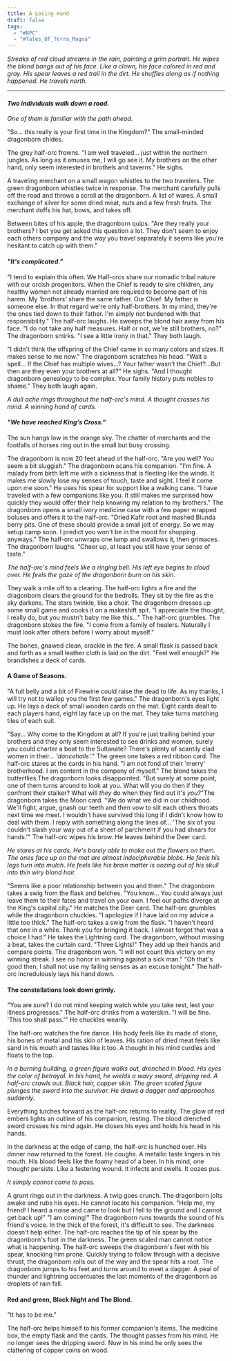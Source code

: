 ```yaml
---
title: A Losing Hand
draft: false
tags:
  - "#NPC"
  - "#Tales_Of_Terra_Magna"
---
```

*Streaks of red cloud streams in the rain, painting a grim portrait. He wipes the blond bangs out of his face. Like a clown, his face colored in red and gray. His spear leaves a red trail in the dirt. He shuffles along as if nothing happened. He travels north.*

---

#### *Two individuals walk down a road.*
*One of them is familiar with the path ahead.*

"So... this really is your first time in the Kingdom?" The small-minded dragonborn chides.

The grey half-orc frowns. "I am well traveled... just within the northern jungles. As long as it amuses me, I will go see it. My brothers on the other hand, only seem interested in brothels and taverns." He sighs. 

A traveling merchant on a small wagon whistles to the two travelers. The green dragonborn whistles twice in response. The merchant carefully pulls off the road and throws a scroll at the dragonborn. A list of wares. A small exchange of silver for some dried meat, nuts and a few fresh fruits. The merchant doffs his hat, bows, and takes off.

Between bites of his apple, the dragonborn quips. "Are they really your brothers? I bet you get asked this question a lot. They don't seem to enjoy each others company and the way you travel separately it seems like you're hesitant to catch up with them."

#### *"It's complicated."*
"I tend to explain this often. We Half-orcs share our nomadic tribal nature with our orcish progenitors. When the Chief is ready to sire children, any healthy women not already married are required to become part of his harem. My *'brothers'* share the same father. Our Chief. My father is someone else. In that regard we're only half-brothers. In my mind, they're the ones tied down to their father. I'm simply not burdened with that responsibility." The half-orc laughs. He sweeps the blond hair away from his face. "I do not take any half measures. Half or not, we're still brothers, no?"
The dragonborn smirks. "I see a little irony in that." They both laugh. 

"I didn't think the offspring of the Chief came in so many colors and sizes. It makes sense to me now." The dragonborn scratches his head. "Wait a spell... If the Chief has multiple wives...? Your father wasn't the Chief?...But then are they even your brothers at all?" He sighs. "And I thought dragonborn genealogy to be complex. Your family history puts nobles to shame." They both laugh again.

*A dull ache rings throughout the half-orc's mind. A thought crosses his mind. A winning hand of cards.*

#### *"We have reached King's Cross."*

The sun hangs low in the orange sky. The chatter of merchants and the footfalls of horses ring out in the small but busy crossing.

The dragonborn is now 20 feet ahead of the half-orc. "Are you well? You seem a bit sluggish." The dragonborn scans his companion. 
"I'm fine. A malady from birth left me with a sickness that is fleeting like the winds. It makes me slowly lose my senses of touch, taste and sight. I feel it come upon me soon." He uses his spear for support like a walking cane. "I have traveled with a few companions like you. It still makes me surprised how quickly they would offer their help knowing my relation to my brothers."
The dragonborn opens a small ivory medicine case with a few paper wrapped boluses and offers it to the half-orc. "Dried Kafir root and mashed Blunda berry pits. One of these should provide a small jolt of energy. So we may setup camp soon. I predict you won't be in the mood for shopping anyways." The half-orc unwraps one lump and swallows it, then grimaces. The dragonborn laughs. "Cheer up, at least you still have your sense of taste."

*The half-orc's mind feels like a ringing bell. His left eye begins to cloud over. He feels the gaze of the dragonborn burn on his skin.*

They walk a mile off to a clearing. The half-orc lights a fire and the dragonborn clears the ground for the bedrolls. They sit by the fire as the sky darkens. The stars twinkle, like a choir. The dragonborn dresses up some small game and cooks it on a makeshift spit. "I appreciate the thought, I really do, but you mustn't baby me like this..." The half-orc grumbles. 
The dragonborn stokes the fire. "I come from a family of healers. Naturally I must look after others before I worry about myself." 

The bones, gnawed clean, crackle in the fire. A small flask is passed back and forth as a small leather cloth is laid on the dirt. "Feel well enough?" He brandishes a deck of cards.

#### A Game of Seasons.
"A full belly and a bit of Firewine could raise the dead to life. As my thanks, I will try not to wallop you the first few games." The dragonborn's eyes light up. He lays a deck of small wooden cards on the mat. Eight cards dealt to each players hand, eight lay face up on the mat. They take turns matching tiles of each suit.

"Say... Why come to the Kingdom at all? If you're just trailing behind your brothers and they only seem interested to see drinks and women, surely you could charter a boat to the Sultanate? There's plenty of scantily clad women in their... *'dancehalls'.*" The green one takes a red ribbon card. 
The half-orc stares at the cards in his hand. "I am not fond of their 'merry' brotherhood. I am content in the company of myself." The blond takes the butterflies.The dragonborn looks disappointed.
"But surely at some point, one of them turns around to look at you. What will you do then if they confront their stalker? What will *they* do when they find out it's *you?*"The dragonborn takes the Moon card.
"We do what we did in our childhood. We'll fight, argue, gnash our teeth and then vow to slit each others throats next time we meet. I wouldn't have survived this long if I didn't know how to deal with them. I reply with something along the lines of... 'The six of you couldn't slash your way out of a sheet of parchment if you had shears for hands.'" The half-orc wipes his brow. He leaves behind the Deer card.

*He stares at his cards. He's barely able to make out the flowers on them. The ones face up on the mat are almost indecipherable blobs. He feels his legs turn into mulch. He feels like his brain matter is oozing out of his skull into thin wiry blond hair.*

"Seems like a poor relationship between you and them." The dragonborn takes a swig from the flask and belches. "You know... You could always just leave them to their fates and travel on your own. I feel our paths diverge at the King's capital city." He matches the Deer card. The half-orc grumbles while the dragonborn chuckles. "I apologize if I have laid on my advice a little too thick." 
The half-orc takes a swig from the flask. "I haven't heard that one in a while. Thank you for bringing it back. I almost forgot that was a choice I had." He takes the Lightning card. 
The dragonborn, without missing a beat, takes the curtain card. "Three Lights!" They add up their hands and compare points. The dragonborn won. "I will not count this victory on my winning streak. I see no honor in winning against a sick man." 
"Oh that's good then, I shall not use my failing senses as an excuse tonight." The half-orc incredulously lays his hand down.

#### The constellations look down grimly.
"You are sure? I do not mind keeping watch while you take rest, lest your illness progresses."
The half-orc drinks from a waterskin. "I will be fine. 'This too shall pass.'" He chuckles wearily.

The half-orc watches the fire dance. His body feels like its made of stone, his bones of metal and his skin of leaves. His ration of dried meat feels like sand in his mouth and tastes like it too. A thought in his mind curdles and floats to the top.

*In a burning building, a green figure walks out, drenched in blood. His eyes the color of betrayal. In his hand, he wields a wavy sword, dripping red. A half-orc crawls out. Black hair, copper skin. The green scaled figure plunges the sword into the survivor. He draws a dagger and approaches suddenly.*

Everything lurches forward as the half-orc returns to reality. The glow of red embers lights an outline of his companion, resting. The blood drenched sword crosses his mind again. He closes his eyes and holds his head in his hands.

In the darkness at the edge of camp, the half-orc is hunched over. His dinner now returned to the forest. He coughs. A metallic taste lingers in his mouth. His blood feels like the foamy head of a beer. In his mind, one thought persists. Like a festering wound. It infects and swells. It oozes pus.

*It simply cannot come to pass.*

A grunt rings out in the darkness. A twig goes crunch. The dragonborn jolts awake and rubs his eyes. He cannot locate his companion. "Help me, my friend! I heard a noise and came to look but I fell to the ground and I cannot get back up!"
"I am coming!" The dragonborn runs towards the sound of his friend's voice. In the thick of the forest, it's difficult to see. The darkness doesn't help either. The half-orc reaches the tip of his spear by the dragonborn's foot in the darkness. The green scaled man cannot notice what is happening. The half-orc sweeps the dragonborn's feet with his spear, knocking him prone. Quickly trying to follow through with a decisive thrust, the dragonborn rolls out of the way and the spear hits a root. The dragonborn jumps to his feet and turns around to meet a dagger. A peal of thunder and lightning accentuates the last moments of the dragonborn as droplets of rain fall.

#### Red and green, Black Night and The Blond.

"It has to be me."

The half-orc helps himself to his former companion's items. The medicine box, the empty flask and the cards. The thought passes from his mind. He no longer sees the dripping sword. Now in his mind he only sees the clattering of copper coins on wood.